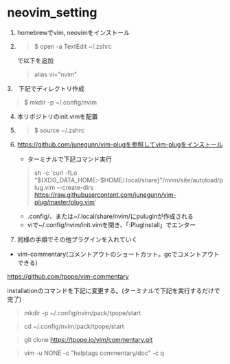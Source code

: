# neovim_setting

1. homebrewでvim, neovimをインストール
2. > $ open -a TextEdit ~/.zshrc
   
   で以下を追加
   > alias vi="nvim"

 
3.　下記でディレクトリ作成
   > $ mkdir -p ~/.config/nvim

4. 本リポジトリのinit.vimを配置
5. > $ source ~/.zshrc
   
7. https://github.com/junegunn/vim-plugを参照してvim-plugをインストール
   * ターミナルで下記コマンド実行 
   > sh -c 'curl -fLo "${XDG_DATA_HOME:-$HOME/.local/share}"/nvim/site/autoload/plug.vim --create-dirs \
       https://raw.githubusercontent.com/junegunn/vim-plug/master/plug.vim'
   * .config/、または~/.local/share/nvim/にpuluginが作成される
   * viで~/.config/nvim/init.vimを開き、「:PlugInstall」でエンター
8. 同様の手順でその他プラグインを入れていく


* vim-commentary(コメントアウトのショートカット。gcでコメントアウトできる)

https://github.com/tpope/vim-commentary

installationのコマンドを下記に変更する。(ターミナルで下記を実行するだけで完了)

> mkdir -p ~/.config/nvim/pack/tpope/start

> cd ~/.config/nvim/pack/tpope/start

> git clone https://tpope.io/vim/commentary.git

> vim -u NONE -c "helptags commentary/doc" -c q
